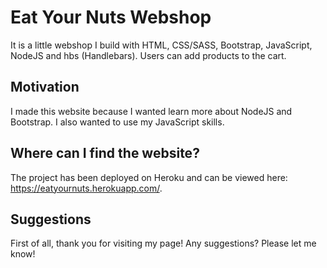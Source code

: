 # Eat Your Nuts Webshop

It is a little webshop I build with HTML, CSS/SASS, Bootstrap, JavaScript, NodeJS and hbs (Handlebars). Users can add products to the cart.

## Motivation

I made this website because I wanted learn more about NodeJS and Bootstrap. I also wanted to use my JavaScript skills.

## Where can I find the website?

The project has been deployed on Heroku and can be viewed here: https://eatyournuts.herokuapp.com/.

## Suggestions

First of all, thank you for visiting my page! Any suggestions? Please let me know!

